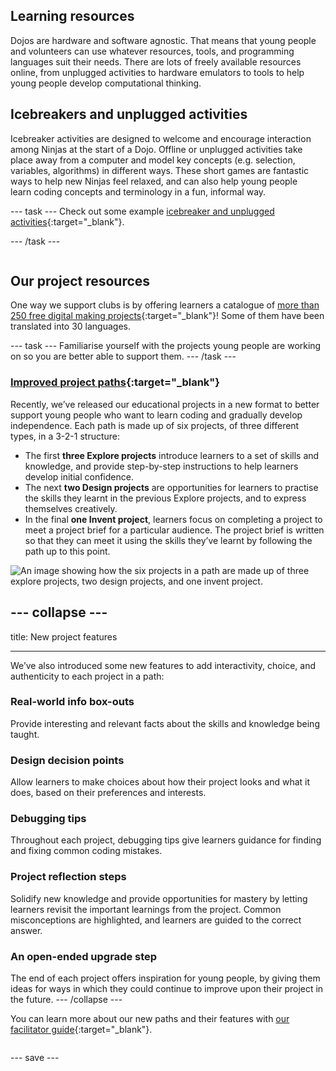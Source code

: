 ## Learning resources

<div style="display: flex; flex-wrap: wrap">
<div style="flex-basis: 200px; flex-grow: 1; margin-right: 15px;">
Dojos are hardware and software agnostic. That means that young people and volunteers can use whatever resources, tools, and programming languages suit their needs. There are lots of freely available resources online, from unplugged activities to hardware emulators to tools to help young people develop computational thinking.  
  
## Icebreakers and unplugged activities
Icebreaker activities are designed to welcome and encourage interaction among Ninjas at the start of a Dojo. Offline or unplugged activities take place away from a computer and model key concepts (e.g. selection, variables, algorithms) in different ways. These short games are fantastic ways to help new Ninjas feel relaxed, and can also help young people learn coding concepts and terminology in a fun, informal way.

--- task ---
Check out some example [icebreaker and unplugged activities](https://coderdojo.com/2022/08/24/icebreakers-and-unplugged-activities-for-your-club/){:target="_blank"}.
  
--- /task ---
  
</div>
<div>

## Our project resources
One way we support clubs is by offering learners a catalogue of [more than 250 free digital making projects](https://projects.raspberrypi.org/en){:target="_blank"}! Some of them have been translated into 30 languages.
  
--- task ---
Familiarise yourself with the projects young people are working on so you are better able to support them. 
--- /task ---

### [Improved project paths](https://projects.raspberrypi.org/en/paths){:target="_blank"}
Recently, we’ve released our educational projects in a new format to better support young people who want to learn coding and gradually develop independence. Each path is made up of six projects, of three different types, in a 3-2-1 structure:
+ The first **three Explore projects** introduce learners to a set of skills and knowledge, and provide step-by-step instructions to help learners develop initial confidence. 
+ The next **two Design projects** are opportunities for learners to practise the skills they learnt in the previous Explore projects, and to express themselves creatively. 
+ In the final **one Invent project**, learners focus on completing a project to meet a project brief for a particular audience. The project brief is written so that they can meet it using the skills they’ve learnt by following the path up to this point. 
  
![An image showing how the six projects in a path are made up of three explore projects, two design projects, and one invent project.](images/Project-types.jpg)

--- collapse ---
---
title: New project features

---
  
We’ve also introduced some new features to add interactivity, choice, and authenticity to each project in a path:

### Real-world info box-outs
Provide interesting and relevant facts about the skills and knowledge being taught.

### Design decision points

Allow learners to make choices about how their project looks and what it does, based on their preferences and interests.

### Debugging tips
Throughout each project, debugging tips give learners guidance for finding and fixing common coding mistakes.

### Project reflection steps

Solidify new knowledge and provide opportunities for mastery by letting learners revisit the important learnings from the project. Common misconceptions are highlighted, and learners are guided to the correct answer.

### An open-ended upgrade step
The end of each project offers inspiration for young people, by giving them ideas for ways in which they could continue to improve upon their project in the future.
--- /collapse ---
 

You can learn more about our new paths and their features with [our facilitator guide](https://projects.raspberrypi.org/en/projects/321-make-facilitator-guide){:target="_blank"}.

</div>
</div>


--- save ---
